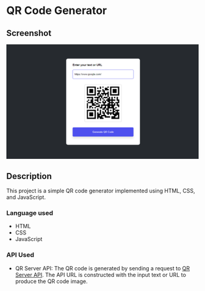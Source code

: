 # QR Code Generator
## Screenshot
![Screenshot of the run.](https://github.com/AbeerSaleh-0/QR-Generator/blob/e9e344e5885734b047631f208980d8869238fcc7/Screenshot.png)
## Description
This project is a simple QR code generator implemented using HTML, CSS, and JavaScript.
### Language used
- HTML
- CSS
- JavaScript
### API Used
- QR Server API: The QR code is generated by sending a request to [QR Server API](https://goqr.me/api/). The API URL is constructed with the input text or URL to produce the QR code image.
